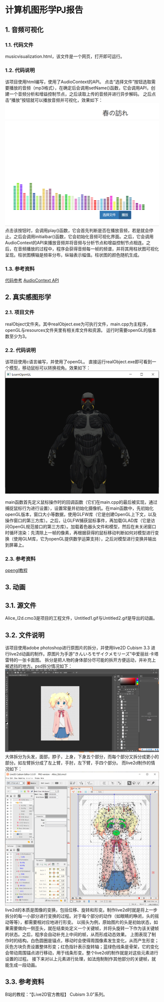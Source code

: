 # 计算机图形学PJ报告
## 1. 音频可视化
### 1.1. 代码文件
musicvisualization.html，该文件是一个网页，打开即可运行。
### 1.2. 代码说明
该项目使用html编写，使用了AudioContext的API。
点击“选择文件”按钮选取需要播放的音频（mp3格式），在确定后会调用setName()函数，它会调用API，创建一个音频分析和增益控制节点，之后读取上传的音频并进行异步解码。
之后点击“播放”按钮就可以播放音频并可视化，效果如下：
![PJ1效果](PJ1.png)
点击该按钮时，会调用play()函数，它会首先判断是否在播放音频，若是就会停止。之后会调用initialbar()函数，它会初始化音频可视化界面。之后，它会调用AudioContext的API来播放音频并将音频与分析节点和增益控制节点相连。之后，在音频播放的过程中，程序会获得音频每一帧的频谱，并将其用柱状图可视化呈现。柱状图横轴是频率分布，纵轴表示幅值。柱状图的颜色随机生成。
### 1.3. 参考资料
[代码参考](https://github.com/whxaxes/canvas-test/tree/gh-pages/src/Funny-demo/musicPlayer)
[AudioContext API](https://developer.mozilla.org/zh-CN/docs/Web/API/AudioContext)
## 2. 真实感图形学
### 2.1. 项目文件
realObject文件夹。其中realObject.exe为可执行文件，main.cpp为主程序，openGL与resources文件夹里有相关库文件和资源。
运行时需要openGL的版本数至少为3。
### 2.2. 代码说明
该项目使用c语言编写，并使用了openGL。
直接运行realObject.exe即可看到一个模型，移动鼠标可以转换视角。效果如下：
![PJ2效果](PJ2.png)

main函数首先定义鼠标操作时的回调函数（它们在main.cpp的最后被实现，通过捕捉鼠标行为进行设置），设置常量并初始化摄像机。在main函数中，先初始化openGL版本，窗口大小等数据，使用GLFW库（它是创建OpenGL上下文，以及操作窗口的第三方库）。之后，让GLFW捕获鼠标事件，再加载GLAD库（它是访问OpenGL规范接口的第三方库）。加载着色器头文件和模型，然后在未关闭窗口时循环渲染：先清除上一帧的像素，再根据获得的鼠标移动判断如何对模型进行变换（使用GLM库，它为openGL提供数学运算支持），之后对模型进行变换并输出到屏幕上。
### 2.3. 参考资料
[opengl教程](https://learnopengl-cn.github.io/)
## 3. 动画
## 3.1. 源文件
Alice_l2d.cmo3是项目的工程文件，Untitled1.gif与Untitled2.gif是导出的动画。
## 3.2. 文件说明
该项目使用adobe photoshop进行原图片的拆分，并使用live2D Cubism 3.3 进行live2d动画的制作。原图片为手游“きんいろモザイクメモリーズ”中爱丽丝·卡塔雷特的一张卡面图。
拆分是把人物的身体部分尽可能的拆开方便运动，并补充上被遮挡的地方。psd拆分情况如下：
![拆分](PJ3_1.png)
大体拆分为头发，面部，脖子，上身，下身五个部分，而每个部分又拆分成更小的部分。如左臂拆分成了左上臂，手肘，左下臂，手四个部分。
而live2d制作的情况如下：
![live2d制作](PJ3_2.png)
live2d的本质是图像的变换，包括位移、旋转和形变。制作live2d时就是将上一步拆分的每一小部分进行变换的过程。对于每个部分的动作（如眼睛的睁闭，头的摇动等等），都需要相对应地进行形变。
以摇头为例，原始图片的头是初始状态，如果需要做向一侧歪头，就在结束处定义一个关键帧，并将头旋转一下作为该关键帧的状态。之后，程序会自动补充上中间的帧，从而形成动态效果。
上图表现了制作时的结构。白色圆圈是锚点，移动时会使得周围像素发生变化，从而产生形变；灰色方块负责设置整体形变；红色指针表示旋转轴；蓝绿色线条是骨架，它的变化会带动周围锚点进行移动，用于线条形变。整个live2d的制作就是对这些元素进行设置的过程。
接下来对以上元素进行处理，如法炮制制作其他部分的关键帧，就能生成一段动画。
## 3.3. 参考资料
B站的教程：“【Live2D官方教程】 Cubism 3.0”系列。